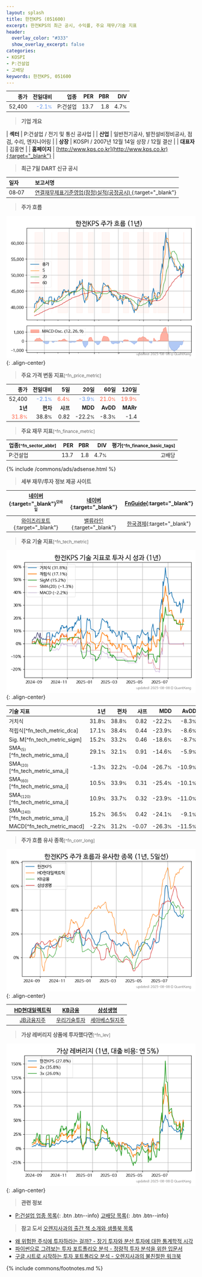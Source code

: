 ```yaml
---
layout: splash
title: 한전KPS (051600)
excerpt: 한전KPS의 최근 공시, 수익률, 주요 재무/기술 지표
header:
  overlay_color: "#333"
  show_overlay_excerpt: false
categories:
- KOSPI
- P:건설업
- 고배당
keywords: 한전KPS, 051600
---
```


| **종가** | **전일대비** | **업종** | **PER** | **PBR** | **DIV** |
| -------: | -----------: | -------: | ------: | ------: | ------: |
| 52,400 | <span style="color: cornflowerblue">-2.1<small>%</small></span> | P:건설업 | 13.7 | 1.8 | 4.7<small>%</small> |

<!-- more -->


> **기업 개요**<a id="company"></a>

| <span style="white-space:nowrap;">**섹터**</span> | P:건설업 / 전기 및 통신 공사업 |
| <span style="white-space:nowrap;">**산업**</span> | 일반전기공사, 발전설비정비공사, 점검, 수리, 엔지니어링 |
| <span style="white-space:nowrap;">**상장**</span> | KOSPI / 2007년 12월 14일 상장 / 12월 결산 |
| <span style="white-space:nowrap;">**대표자**</span> | 김홍연 |
| <span style="white-space:nowrap;">**홈페이지**</span> | [http://www.kps.co.kr](http://www.kps.co.kr){:target="_blank"} |


> **최근 7일 DART 신규 공시**<a id="dart"></a>

| **일자** |      | **보고서명** |
| :------- | :--- | :----------- |
| 08&#x2011;07 | | [연결재무제표기준영업(잠정)실적(공정공시)              ](https://dart.fss.or.kr/dsaf001/main.do?rcpNo=20250807800184){:target="_blank"} |


> **주가 흐름**<a id="price"></a>

![051600](/stock/images/051600.png){: .align-center}


> **주요 가격 변동 지표**<small>[^fn_price_metric]</small>

| **종가** | **전일대비** | **5일** | **20일** | **60일** | **120일** |
| -------: | -----------: | ------: | -------: | -------: | --------: |
| 52,400 | <span style="color: cornflowerblue">-2.1<small>%</small></span> | <span style="color: tomato">6.4<small>%</small></span> | <span style="color: cornflowerblue">-3.9<small>%</small></span> | <span style="color: tomato">21.0<small>%</small></span> | <span style="color: tomato">19.9<small>%</small></span> |
| **1년** | **편차** | **샤프** | **MDD** | **AvDD** | **MARr** |
| <span style="color: tomato">31.8<small>%</small></span> | 38.8<small>%</small> | 0.82 | -22.2<small>%</small> | -8.3<small>%</small> | -1.4 |


> **주요 재무 지표**<small>[^fn_finance_metric]</small>

| **업종**<small>[^fn_sector_abbr]</small> | **PER** | **PBR** | **DIV** | **평가**<small>[^fn_finance_basic_tags]</small> |
| :--------------------------------------- | ------: | ------: | ------: | ----------------------------------------------: |
| P:건설업 | 13.7 | 1.8 | 4.7<small>%</small> | 고배당 |



{% include /commons/ads/adsense.html %}

> **세부 재무/투자 정보 제공 사이트**

| [네이버](https://m.stock.naver.com/domestic/stock/051600/finance/summary){:target="_blank"}<sup><small>모바일</small></sup> | [네이버](https://finance.naver.com/item/coinfo.naver?code=051600){:target="_blank"} | [FnGuide](https://comp.fnguide.com/SVO2/ASP/SVD_Invest.asp?gicode=A051600&MenuYn=Y){:target="_blank"} |
| :---: | :---: | :---: |
| [와이즈리포트](https://comp.wisereport.co.kr/company/c1040001.aspx?cmp_cd=051600){:target="_blank"} | [밸류라인](https://www.valueline.co.kr/finance/summary/051600){:target="_blank"} | [한국경제](https://markets.hankyung.com/stock/051600/financial-summary){:target="_blank"} |


> **주요 기술 지표**<small>[^fn_tech_metric]</small>


![051600](/stock/images/051600_tech.png){: .align-center}

| **기술 지표** | **1년** | **편차** | **샤프** | **MDD** | **AvDD** |
| :------------ | ------: | -----------: | -------: | ------: | -------: |
| 거치식 | 31.8<small>%</small> | 38.8<small>%</small> | 0.82 | -22.2<small>%</small> | -8.3<small>%</small> |
| 적립식[^fn_tech_metric_dca] | 17.1<small>%</small> | 38.4<small>%</small> | 0.44 | -23.9<small>%</small> | -8.6<small>%</small> |
| Sig. M[^fn_tech_metric_sigm] | 15.2<small>%</small> | 33.2<small>%</small> | 0.46 | -18.6<small>%</small> | -8.7<small>%</small> |
| SMA<small><sub>(5)</sub></small>[^fn_tech_metric_sma_i] | 29.1<small>%</small> | 32.1<small>%</small> | 0.91 | -14.6<small>%</small> | -5.9<small>%</small> |
| SMA<small><sub>(20)</sub></small>[^fn_tech_metric_sma_i] | -1.3<small>%</small> | 32.2<small>%</small> | -0.04 | -26.7<small>%</small> | -10.9<small>%</small> |
| SMA<small><sub>(60)</sub></small>[^fn_tech_metric_sma_i] | 10.5<small>%</small> | 33.9<small>%</small> | 0.31 | -25.4<small>%</small> | -10.1<small>%</small> |
| SMA<small><sub>(120)</sub></small>[^fn_tech_metric_sma_i] | 10.9<small>%</small> | 33.7<small>%</small> | 0.32 | -23.9<small>%</small> | -11.0<small>%</small> |
| SMA<small><sub>(240)</sub></small>[^fn_tech_metric_sma_i] | 15.2<small>%</small> | 36.5<small>%</small> | 0.42 | -24.1<small>%</small> | -9.1<small>%</small> |
| MACD[^fn_tech_metric_macd] | -2.2<small>%</small> | 31.2<small>%</small> | -0.07 | -26.3<small>%</small> | -11.5<small>%</small> |


> **주가 흐름 유사 종목**<a id="corr"></a><small>[^fn_corr_long]</small>

![051600](/stock/images/051600_corr.png){: .align-center}

|       | [HD현대일렉트릭](/267260/) | [KB금융](/105560/) | [삼성생명](/032830/) |
| :---: | :------------------------------------: | :------------------------------------: | :------------------------------------: |
|       | [JB금융지주](/175330/) | [우리기술투자](/041190/) | [세아베스틸지주](/001430/) |


> **가상 레버리지 상품에 투자했다면**<a id="2x"></a><small>[^fn_lev]</small>

![051600](/stock/images/051600_2x.png){: .align-center}


> **관련 정보**

- [P:건설업 업종 목록](/stats/sector/kospi_업종_건설업_종목/){: .btn .btn--info} [고배당 목록](/fn/fn_high_div/){: .btn .btn--info}

> **참고 도서** [오렌지사과의 출간 책 소개와 샘플북 목록](https://kongdori.tistory.com/691)

- [왜 위험한 주식에 투자하라는 걸까? - 장기 투자와 분산 투자에 대한 통계학적 시각](https://kongdori.tistory.com/421)
- [파이썬으로 그려보는 투자 포트폴리오 분석  - 정량적 투자 분석을 위한 입문서](https://kongdori.tistory.com/643)
- [구글 시트로 시작하는 투자 포트폴리오 분석 - 오렌지사과의 불친절한 워크북](https://kongdori.tistory.com/449)


{% include commons/footnotes.md %}
